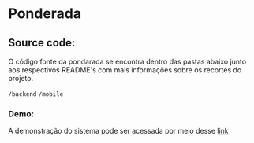 # Ponderada

## Source code:
O código fonte da pondarada se encontra dentro das pastas abaixo junto  aos respectivos README's com mais informações sobre os recortes do projeto.

```/backend```
```/mobile```

### Demo:
A demonstração do sistema pode ser acessada por meio desse [link](https://drive.google.com/file/d/1BvbUFPX0iAjt8S5B43v9ObDoDY9P3Y79/view?usp=sharing)
